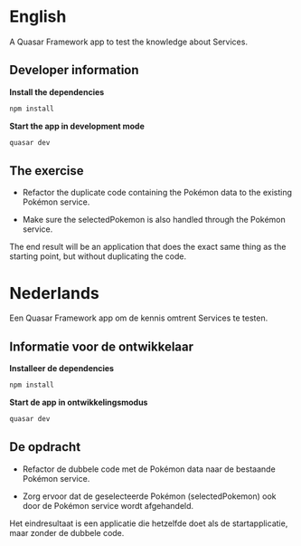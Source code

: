 # English

A Quasar Framework app to test the knowledge about Services.

## Developer information

**Install the dependencies**

```bash
npm install
```

**Start the app in development mode**

```bash
quasar dev
```

## The exercise

- Refactor the duplicate code containing the Pokémon data to the existing Pokémon service.

- Make sure the selectedPokemon is also handled through the Pokémon service.

The end result will be an application that does the exact same thing as the starting point, but without duplicating the code.

# Nederlands

Een Quasar Framework app om de kennis omtrent Services te testen.

## Informatie voor de ontwikkelaar

**Installeer de dependencies**

```bash
npm install
```

**Start de app in ontwikkelingsmodus**

```bash
quasar dev
```

## De opdracht

- Refactor de dubbele code met de Pokémon data naar de bestaande Pokémon service.

- Zorg ervoor dat de geselecteerde Pokémon (selectedPokemon) ook door de Pokémon service wordt afgehandeld.

Het eindresultaat is een applicatie die hetzelfde doet als de startapplicatie, maar zonder de dubbele code.
